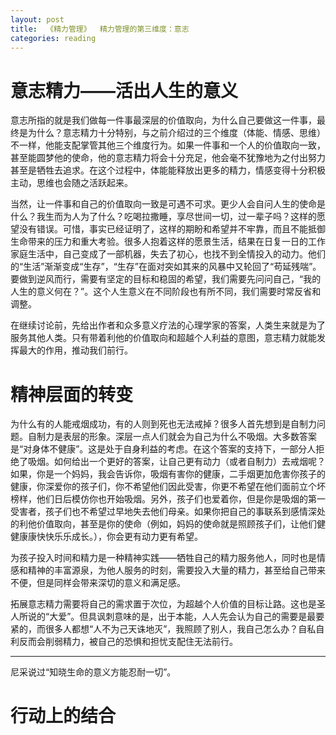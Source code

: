 ```yaml
---
layout: post
title:  《精力管理》  精力管理的第三维度：意志
categories: reading
---
```


# 意志精力——活出人生的意义

意志所指的就是我们做每一件事最深层的价值取向，为什么自己要做这一件事，最终是为什么？意志精力十分特别，与之前介绍过的三个维度（体能、情感、思维）不一样，他能支配掌管其他三个维度行为。如果一件事和一个人的价值取向一致，甚至能圆梦他的使命，他的意志精力将会十分充足，他会毫不犹豫地为之付出努力甚至是牺牲去追求。在这个过程中，体能能释放出更多的精力，情感变得十分积极主动，思维也会随之活跃起来。

当然，让一件事和自己的价值取向一致是可遇不可求。更少人会自问人生的使命是什么？我生而为人为了什么？吃喝拉撒睡，享尽世间一切，过一辈子吗？这样的愿望没有错误。可惜，事实已经证明了，这样的期盼和希望并不牢靠，而且不能抵御生命带来的压力和重大考验。很多人抱着这样的愿景生活，结果在日复一日的工作家庭生活中，自己变成了一部机器，失去了初心，也找不到全情投入的动力。他们的“生活”渐渐变成“生存”，“生存”在面对突如其来的风暴中又轮回了“苟延残喘”。要做到逆风而行，需要有坚定的目标和稳固的希望，我们需要先问问自己，“我的人生的意义何在？”。这个人生意义在不同阶段也有所不同，我们需要时常反省和调整。

在继续讨论前，先给出作者和众多意义疗法的心理学家的答案，人类生来就是为了服务其他人类。只有带着利他的价值取向和超越个人利益的意图，意志精力就能发挥最大的作用，推动我们前行。

# 精神层面的转变

为什么有的人能戒烟成功，有的人则到死也无法戒掉？很多人首先想到是自制力问题。自制力是表层的形象。深层一点人们就会为自己为什么不吸烟。大多数答案是“对身体不健康”。这是处于自身利益的考虑。在这个答案的支持下，一部分人拒绝了吸烟。如何给出一个更好的答案，让自己更有动力（或者自制力）去戒烟呢？如果，你是一个妈妈，我会告诉你，吸烟有害你的健康，二手烟更加危害你孩子的健康，你深爱你的孩子们，你不希望他们因此受害，你更不希望在他们面前立个坏榜样，他们日后模仿你也开始吸烟。另外，孩子们也爱着你，但是你是吸烟的第一受害者，孩子们也不希望过早地失去他们母亲。如果你把自己的事联系到感情深处的利他价值取向，甚至是你的使命（例如，妈妈的使命就是照顾孩子们，让他们健健康康快快乐乐成长。），你会更有动力更有希望。

为孩子投入时间和精力是一种精神实践——牺牲自己的精力服务他人，同时也是情感和精神的丰富源泉，为他人服务的时刻，需要投入大量的精力，甚至给自己带来不便，但是同样会带来深切的意义和满足感。

拓展意志精力需要将自己的需求置于次位，为超越个人价值的目标让路。这也是圣人所说的“大爱”。但具讽刺意味的是，出于本能，人人先会认为自己的需要是最要紧的，而很多人都想“人不为己天诛地灭”，我照顾了别人，我自己怎么办？自私自利反而会削弱精力，被自己的恐惧和担忧支配住无法前行。

------------

尼采说过“知晓生命的意义方能忍耐一切”。

# 行动上的结合
<!--stackedit_data:
eyJoaXN0b3J5IjpbMTI5NTI2MjU3NCwxNDM1OTM2NTk0XX0=
-->
